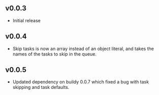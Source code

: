 v0.0.3
------
+ Initial release

v0.0.4
------
+ Skip tasks is now an array instead of an object literal, and takes the names of the tasks to skip in the queue.

v0.0.5
------
+ Updated dependency on buildy 0.0.7 which fixed a bug with task skipping and task defaults.
